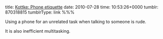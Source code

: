 title: [Kottke: Phone etiquette](http://kottke.org/10/07/phone-etiquette-and-the-end-of-the-individual)
date: 2010-07-28
time: 10:53:26+0000
tumblr: 870318815
tumblrType: link
%%%

Using a phone for an unrelated task when talking to someone is rude. 

It is also inefficient multitasking.

